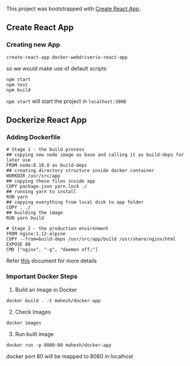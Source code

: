This project was bootstrapped with [Create React App](https://github.com/facebook/create-react-app).

## Create React App
### Creating new App
```
create-react-app docker-webdriverio-react-app
```
so we would make use of default scripts
```
npm start
npm test
npm build
```
`npm start` will start the project in `localhost:3000`



## Dockerize React App
### Adding Dockerfile
```
# Stage 1 - the build process
## copying new node image as base and calling it as build-deps for later use
FROM node:8.10.0 as build-deps
## creating directory structure inside docker container
WORKDIR /usr/src/app
## copying these files inside app
COPY package.json yarn.lock ./
## running yarn to install
RUN yarn
## copying everything from local disk to app folder
COPY . ./
## building the image
RUN yarn build

# Stage 2 - the production environment
FROM nginx:1.12-alpine
COPY --from=build-deps /usr/src/app/build /usr/share/nginx/html
EXPOSE 80
CMD ["nginx", "-g", "daemon off;"]
```
Refer [this](https://medium.com/@shakyShane/lets-talk-about-docker-artifacts-27454560384f) document for more details

### Important Docker Steps
1. Build an Image in Docker
```
docker build . -t mahesh/docker-app
```
2. Check Images
```
docker images
```
3. Run built image
```
docker run -p 8080:80 mahesh/docker-app
```
docker port 80 will be mapped to 8080 in localhost
